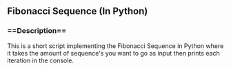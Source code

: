 ## Fibonacci Sequence (In Python)

### ==Description==</h3>
This is a short script implementing the Fibonacci Sequence in Python where it takes the amount of sequence's you want to go as input then prints each iteration in the console.